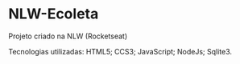 # NLW-Ecoleta
Projeto criado na NLW (Rocketseat) 

Tecnologias utilizadas:
HTML5;
CCS3;
JavaScript;
NodeJs;
Sqlite3.
